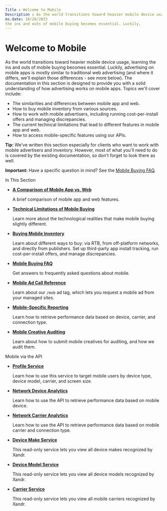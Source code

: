 ```yaml
---
Title : Welcome to Mobile
Description : As the world transitions toward heavier mobile device usage, learning
ms.date: 10/28/2023
the ins and outs of mobile buying becomes essential. Luckily,
---
```



# Welcome to Mobile



As the world transitions toward heavier mobile device usage, learning
the ins and outs of mobile buying becomes essential. Luckily,
advertising on mobile apps is mostly similar to traditional web
advertising (and where it differs, we'll explain those differences - see
more below). The documentation in this section is designed to provide
you with a solid understanding of how advertising works on mobile apps.
Topics we'll cover include:

- The similarities and differences between mobile app and web.
- How to buy mobile inventory from various sources.
- How to work with mobile advertisers, including running
  cost-per-install offers and managing discrepancies.
- The current technical limitations that lead to different features in
  mobile app and web.
- How to access mobile-specific features using our APIs.



<b>Tip:</b> We've written this section
especially for clients who want to work with mobile advertisers and
inventory. However, most of what you'll need to do is covered by the
existing documentation, so don't forget to look there as well.





<b>Important:</b> Have a specific question in
mind? See the
<a href="mobile-buying-faq.md" class="xref">Mobile Buying FAQ</a>.



In This Section

- **<a href="a-comparison-of-mobile-vs-web.md" class="xref">A Comparison
  of Mobile App vs. Web</a>**

  A brief comparison of mobile app and web features.

- **<a href="technical-limitations-of-mobile-buying.md"
  class="xref">Technical Limitations of Mobile Buying</a>**

  Learn more about the technological realities that make mobile buying
  slightly different.

- **<a href="buying-mobile-inventory.md" class="xref">Buying Mobile
  Inventory</a>**

  Learn about different ways to buy: via RTB, from off-platform
  networks, and directly from publishers. Set up third-party app install
  tracking, run cost-per-install offers, and manage discrepancies.

- **<a href="mobile-buying-faq.md" class="xref">Mobile Buying FAQ</a>**

  Get answers to frequently asked questions about mobile.

- **<a href="mobile-ad-call-reference.md" class="xref">Mobile Ad Call
  Reference</a>**

  Learn about our `/mob` ad tag, which lets you request a mobile ad from
  your managed sites.

- **<a href="mobile-specific-reporting.md" class="xref">Mobile-Specific
  Reporting</a>**

  Learn how to retrieve performance data based on device, carrier, and
  connection type.

- **<a href="mobile-creative-auditing.md" class="xref"
  title="Depending upon the type of mobile creative that you&#39;re attempting to serve on the Xandr platform, the audit process may vary. To ensure that your mobile creatives are successfully audited, you should adhere to our audit processes for mobile creatives.">Mobile
  Creative Auditing</a>**

  Learn about how to submit mobile creatives for auditing, and how we
  audit them.

Mobile via the API

- **<a
  href="xandr-api/profile-service.md"
  class="xref" target="_blank">Profile Service</a>**

  Learn how to use this service to target mobile users by device type,
  device model, carrier, and screen size.

- **<a
  href="xandr-api/network-device-analytics.md"
  class="xref" target="_blank">Network Device Analytics</a>**

  Learn how to use the API to retrieve performance data based on mobile
  device.

- **<a
  href="xandr-api/network-carrier-analytics.md"
  class="xref" target="_blank">Network Carrier Analytics</a>**

  Learn how to use the API to retrieve performance data based on mobile
  carrier and connection type.

- **<a
  href="xandr-api/device-make-service.md"
  class="xref" target="_blank">Device Make Service</a>**

  This read-only service lets you view all device makes recognized by
  Xandr.

- **<a
  href="xandr-api/device-model-service.md"
  class="xref" target="_blank">Device Model Service</a>**

  This read-only service lets you view all device models recognized by
  Xandr.

- **<a
  href="xandr-api/carrier-service.md"
  class="xref" target="_blank">Carrier Service</a>**

  This read-only service lets you view all mobile carriers recognized by
  Xandr.




